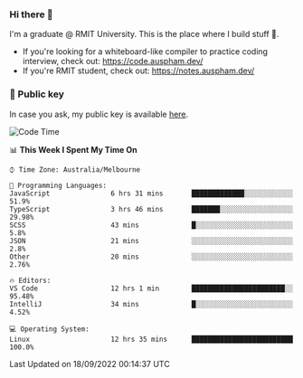 ### Hi there 👋

I'm a graduate @ RMIT University. This is the place where I build stuff 👀. 

- If you're looking for a whiteboard-like compiler to practice coding interview, check out: https://code.auspham.dev/
- If you're RMIT student, check out: https://notes.auspham.dev/

### 🔑 Public key

In case you ask, my public key is available [here](https://public.auspham.dev/).

<!--START_SECTION:waka-->
![Code Time](http://img.shields.io/badge/Code%20Time-858%20hrs%2045%20mins-blue)

📊 **This Week I Spent My Time On** 

```text
⌚︎ Time Zone: Australia/Melbourne

💬 Programming Languages: 
JavaScript               6 hrs 31 mins       █████████████░░░░░░░░░░░░   51.9% 
TypeScript               3 hrs 46 mins       ███████░░░░░░░░░░░░░░░░░░   29.98% 
SCSS                     43 mins             █░░░░░░░░░░░░░░░░░░░░░░░░   5.8% 
JSON                     21 mins             ░░░░░░░░░░░░░░░░░░░░░░░░░   2.8% 
Other                    20 mins             ░░░░░░░░░░░░░░░░░░░░░░░░░   2.76%

🔥 Editors: 
VS Code                  12 hrs 1 min        ███████████████████████░░   95.48% 
IntelliJ                 34 mins             █░░░░░░░░░░░░░░░░░░░░░░░░   4.52%

💻 Operating System: 
Linux                    12 hrs 35 mins      █████████████████████████   100.0%

```


 Last Updated on 18/09/2022 00:14:37 UTC
<!--END_SECTION:waka-->

<!--
**rockmanvnx6/rockmanvnx6** is a ✨ _special_ ✨ repository because its `README.md` (this file) appears on your GitHub profile.

Here are some ideas to get you started:

- 🔭 I’m currently working on ...
- 🌱 I’m currently learning ...
- 👯 I’m looking to collaborate on ...
- 🤔 I’m looking for help with ...
- 💬 Ask me about ...
- 📫 How to reach me: ...
- 😄 Pronouns: ...
- ⚡ Fun fact: ...
-->
